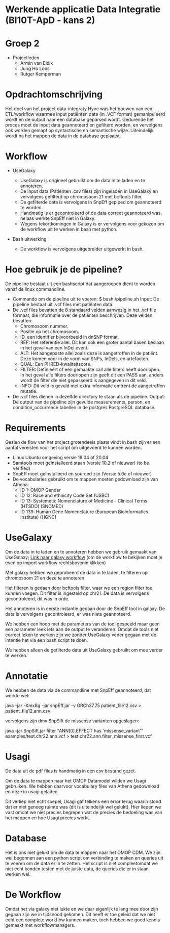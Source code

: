 # Werkende applicatie Data Integratie (BI10T-ApD - kans 2)

# Groep 2
- Projectleden
  - Armin van Eldik
  - Jung Ho Loos
  - Rutger Kemperman

# Opdrachtomschrijving
Het doel van het project data-integraty Hyve was het bouwen van een ETL/workflow waarmee input patiënten data (in .VCF format) gemanipuleerd wordt en de output naar een database geparsed wordt. Gedurende het proces moet de input data geannoteerd en gefilterd worden, en vervolgens ook worden gemapt op syntactische en semantische wijze. Uiteindelijk wordt na het mappen de data in de database geplaatst.

# Workflow
- UseGalaxy
  - UseGalaxy is origineel gebruikt om de data in te laden en te annoteren. 
  - De input data (Patiënten .csv files) zijn ingeladen in UseGalaxy en vervolgens gefilterd op chromosoom 21 met bcftools filter 
  - De gefilterde data is vervolgens in SnpEff gepiped om geannoteerd te worden.
  - Handmatig is er gecontroleerd of de data correct geannoteerd was, helaas werkte SnpEff niet in Galaxy.
  - Wegens tekortkomingen in Galaxy is er vervolgens voor gekozen om de workflow uit te werken in bash met python. 

- Bash uitwerking
  - De workflow is vervolgens uitgebreider uitgewerkt in bash.


# Hoe gebruik je de pipeline?
De pipeline bestaat uit een bashscript dat aangeroepen dient te worden vanaf de linux commandline.
-  Commando om de pipeline uit te voeren: $ bash /pipeline.sh
Input: De pipeline bestaat uit .vcf files met patiënten data. 
- De .vcf files bevatten de 8 standaard velden aanwezig in het .vcf file formaat, die informatie over de patiënten beschrijven. Deze velden bevatten:
  - Chromosoom nummer.
  - Positie op het chromosoom.
  - ID, een identifier bijvoorbeeld in dnSNP format. 
  - REF: Het referentie allel. Dit kan ook een groter aantal basen beslaan in het geval van een InDel event.
  - ALT: Het aangepaste allel zoals deze is aangetroffen in de patiënt. Deze komen voor in de vorm van SNPs, InDels, en artefacten. 
  - QUAL: Een PHRED-kwaliteitscore. 
  - FILTER: Definieert of een gemaakte call alle filters heeft doorlopen. In het geval alle filters doorlopen zijn geeft dit een PASS aan, anders wordt de filter die niet gepasseerd is aangegeven in dit veld.  
  - INFO: Dit veld is gevuld met extra informatie omtrent de aangetroffen mutatie. 
- De .vcf files dienen in dezelfde directory te staan als de pipeline.
Output: De output van de pipeline zijn gevulde measurements, person, en condition_occurrence tabellen in de postgres PostgreSQL database.

# Requirements
Gezien de flow van het project grotendeels plaats vindt in bash zijn er een aantal vereisten voor het script om uitgevoerd te kunnen worden. 

- Linux Ubuntu omgeving versie 18.04 of 20.04
- Samtools moet geïnstalleerd staan (versie 10.2 of nieuwer) (to be verified)
- SnpEff moet geïnstalleerd en sourced zijn (Versie 5.0e of nieuwer)
- De vocabularies gebruikt om te mappen moeten gedownload zijn van Athena:
  - ID 1: OMOP Gender
  - ID 12: Race and ethnicity Code Set (USBC)
  - ID 13: Systemetic Nomenclature of Medicine - Clinical Terms (HTSDO) (SNOMED)
  - ID 139: Human Gene Nomenclature (European Bioinformatics Institute) (HGNC)

# UseGalaxy
Om de data in te laden en te annoteren hebben we gebruik gemaakt van UseGalaxy;
[Link naar galaxy workflow](https://usegalaxy.org/u/armin1994/w/dataintegratie)
(om de workflow te bekijken moet je even op import workflow rechtsbovenin klikken)

Met galaxy hebben we geprobeerd de data in te laden, te filteren op chromosoom 21 en deze te annoteren.

Het filteren is gedaan door bcftools filter, waar we een region filter toe kunnen voegen. Dit filter is ingesteld op chr21.
De data is vervolgens gecontroleerd, dit was in orde.

Het annoteren is in eerste instantie gedaan door de SnpEff tool in galaxy.
De data is vervolgens gecontroleerd, er was niets geannoteerd.

We hebben een hoop met de parameters van de tool gespeeld maar geen een parameter leek iets aan de output te veranderen.
Omdat de tools niet correct leken te werken zijn we zonder UseGalaxy veder gegaan met de intentie het via een bash script te doen.

We hebben alleen de gefilterde data uit UseGalaxy gebruikt om mee verder te werken.

# Annotatie

We hebben de data via de commandline met SnpEff geannoteerd, dat werkte wel:

java -jar -Xmx8g -jar snpEff.jar -v GRCh37.75  patient_file12.csv > patient_file12.ann.csv

vervolgens zijn dmv SnpSift de missense varianten opgeslagen:

java -jar SnpSift.jar filter "ANN[0].EFFECT has 'missense_variant'" examples/test.chr22.ann.vcf > test.chr22.ann.filter_missense_first.vcf

# Usagi

De data uit de pdf files is handmatig in een csv bestand gezet.

Om de data te mappen naar het OMOP Datamodel wilden we Usagi gebruiken. 
We hebben daarvoor vocabulary files van Athena gedownload en deze in usagi geladen.

Dit verliep niet echt soepel, Usagi gaf telkens een error terug waarin stond dat er niet genoeg ruimte was (dit is uiteindelijk wel gelukt).
Hier liepen we vast omdat we niet precies begrepen wat de precies de bedoeling was van het mappen en hoe Usagi precies werkt.

# Database

Het is ons niet gelukt om de data te mappen naar het OMOP CDM.
We zijn wel begonnen aan een python script om verbinding te maken en queries uit te voeren om de data er in te zetten.
Het script is niet compleetomdat we niet echt konden testen met de juiste data, de queries die er in staan werken wel.

# De Workflow

Omdat het via galaxy niet lukte en we daar eigenlijk te lang mee door zijn gegaan zijn we in tijdsnood gekomen.
Dit heeft er toe geleid dat we niet echt een complete workflow kunnen maken, toch hebben we goed kennis gemaakt met workflowmanagers.
